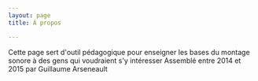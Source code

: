 ```yaml
---
layout: page
title: À propos

---
```


Cette page sert d'outil pédagogique pour enseigner les bases du montage sonore à des gens qui voudraient s'y intéresser
Assemblé entre 2014 et 2015 par Guillaume Arseneault
